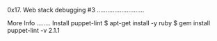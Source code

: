 0x17. Web stack debugging #3
...........................


More Info
........
Install puppet-lint
$ apt-get install -y ruby
$ gem install puppet-lint -v 2.1.1
